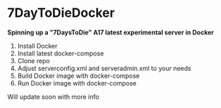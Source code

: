 # 7DayToDieDocker
**Spinning up a "7DaysToDie" A17 latest experimental server in Docker**

1. Install Docker
2. Install latest docker-compose
3. Clone repo
4. Adjust serverconfig.xml and serveradmin.xml to your needs
5. Build Docker image with docker-compose
6. Run Docker image with docker-compose

Will update soon with more info